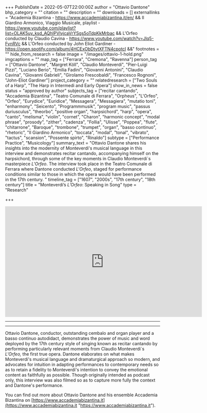 +++
PublishDate = 2022-05-07T22:00:00Z
author = "Ottavio Dantone"
bhp_category = ""
citation = ""
description = ""
downloads = []
externallinks = "Academia Bizantina - https://www.accademiabizantina.it/en/ && Il Giardino Armonico, Viaggio Musicale, playlist - https://www.youtube.com/playlist?list=OLAK5uy_ksd_AQhIPVlvjcaVrYSgs5oTdpKkMrbac && L'Orfeo conducted by Claudio Cavina - https://www.youtube.com/watch?v=Jlq5-FynRVc && L'Orfeo conducted by John Eliot Gardiner - https://open.spotify.com/album/4HCExObDtytXFTN4cpotcI &&"
footnotes = ""
hide_from_research = false
image = "/images/ottavio-1-hold.png"
imgcaptions = ""
map_tag = ["Ferrara", "Cremona", "Ravenna"]
person_tag = ["Ottavio Dantone", "Margret Köll", "Claudio Monteverdi", "Pier-Luigi Pizzi", "Luciano Berio", "Emilia Fadini", "Giovanni Antonini", "Claudio Cavina", "Giovanni Gabrieli", "Girolamo Frescobaldi", "Francesco Rognoni", "John-Eliot Gardiner"]
project_category = ""
relatedresearch = ["Two Souls of a Harp", "The Harp in Intermedi and Early Opera"]
show_in_news = false
status = "approved by author"
subjects_tag = ["recitar cantando", "Accademia Bizantina", "Teatro Comunale di Ferrara", "Orpheus", "L'Orfeo", "Orfeo", "Eurydice", "Euridice", "Messagera", "Messagiera", "mutatio toni", "enharmony", "Seicento", "Programmmusik", "program music", "passus duriusculus", "theorbo", "positive organ", "harpsichord", "harp", "opera", "canto", "melisma", "violin", "cornet", "Charon", "harmonic concept", "modal phrase", "prosody", "zither", "cadenza", "Follia", "Ulisse", "Poppea", "flute", "chitarrone", "Baroque", "trombone", "trumpet", "organ", "basso continuo", "rhetoric", "Il Giardino Armonico", "toccata", "modal", "tonal", "vibrato", "tactus", "scansion", "Possente spirto", "Rinaldo"]
subtype = ["Performance Practice", "Musicology"]
summary_text = "Ottavio Dantone shares his insights into the modernity of Monteverdi's musical language in this interview and demonstrates recitar cantando, accompanying himself on the harpsichord, through some of the key moments in Claudio Monteverdi´s masterpiece <i>L'Orfeo</i>. The interview took place in the Teatro Comunale di Ferrara where Dantone conducted <i>L'Orfeo</i>, staged for performance conditions similar to those in which the opera would have been performed in the 17th century. "
timeline_tag = ["1607", "2000s", "17th century", "18th century"]
title = "Monteverdi’s <i>L’Orfeo</i>: Speaking in Song"
type = "Research"

+++
<div class="embed-responsive embed-responsive-16by9">
<iframe src="https://player.vimeo.com/video/694010238" width="640" height="360" frameborder="0" allow="autoplay; fullscreen; picture-in-picture" allowfullscreen></iframe>
</div><div class="chapters"></div>

***

***

Ottavio Dantone, conductor, outstanding cembalo and organ player and a basso continuo autodidact, demonstrates the power of music and word deployed by the 17th century style of singing known as recitar cantando by performing particularly relevant moments from <span id="person_tag">Claudio Monteverdi</span>´s <span id="subjects_tag">_L'Orfeo_</span>_,_ the first true opera. Dantone elaborates on what makes Monteverdi's musical language and dramaturgical approach so modern, and advocates for intuition in adapting performances to contemporary needs so as to retain a fidelity to Monteverdi's intention to convey the emotional content as faithfully as possible. Though originally intended as podcast only, this interview was also filmed so as to capture more fully the context and Dantone's performance.

You can find out more about Ottavio Dantone and his ensemble Accademia Bizantina on [https://www.accademiabizantina.it](https://www.accademiabizantina.it "https://www.accademiabizantina.it").